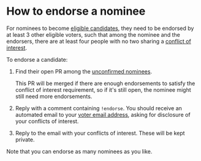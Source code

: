 # How to endorse a nominee

For nominees to become [eligible candidates](../README.md#eligible-candidates),
they need to be endorsed by at least 3 other eligible voters, such that among the nominee and the endorsers,
there are at least four people with no two sharing a [conflict of interest](./conflict-of-interest.md).

To endorse a candidate:
1. Find their open PR among the [unconfirmed nominees](https://github.com/NixOS/SC-election-2024/pulls?q=is%3Apr+is%3Aopen+label%3Anomination+).
   
   This PR will be merged if there are enough endorsements to satisfy the conflict of interest requirement,
   so if it's still open, the nominee might still need more endorsements.
1. Reply with a comment containing `!endorse`.
   You should receive an automated email to your [voter email address](./email.md),
   asking for disclosure of your conflicts of interest.
1. Reply to the email with your conflicts of interest. These will be kept private.

Note that you can endorse as many nominees as you like.
